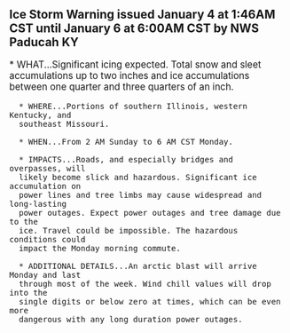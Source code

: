 <p>
   <h2>Ice Storm Warning issued January 4 at 1:46AM CST until January 6 at 6:00AM CST by NWS Paducah KY</h2>
   <div style="font-size:120%">* WHAT...Significant icing expected. Total snow and sleet
      accumulations up to two inches and ice accumulations between one
      quarter and three quarters of an inch.
      
      * WHERE...Portions of southern Illinois, western Kentucky, and
      southeast Missouri.
      
      * WHEN...From 2 AM Sunday to 6 AM CST Monday.
      
      * IMPACTS...Roads, and especially bridges and overpasses, will
      likely become slick and hazardous. Significant ice accumulation on
      power lines and tree limbs may cause widespread and long-lasting
      power outages. Expect power outages and tree damage due to the
      ice. Travel could be impossible. The hazardous conditions could
      impact the Monday morning commute.
      
      * ADDITIONAL DETAILS...An arctic blast will arrive Monday and last
      through most of the week. Wind chill values will drop into the
      single digits or below zero at times, which can be even more
      dangerous with any long duration power outages.
   </div>
</p>